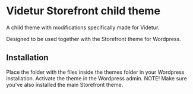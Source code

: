 # Videtur Storefront child theme

A child theme with modifications specifically made for Videtur.

Designed to be used together with the Storefront theme for Wordpress. 

## Installation

Place the folder with the files inside the themes folder in your Wordpress installation.
Activate the theme in the Wordpress admin.
NOTE! Make sure you've also installed the main Storefront theme.

